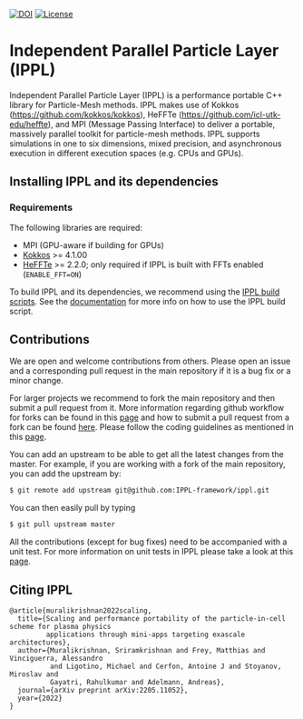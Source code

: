 [![DOI](https://zenodo.org/badge/DOI/10.5281/zenodo.5940225.svg)](https://doi.org/10.5281/zenodo.8389192)
[![License](https://img.shields.io/github/license/matt-frey/epic)](https://github.com/IPPL-framework/ippl/blob/master/LICENSE)

# Independent Parallel Particle Layer (IPPL)
Independent Parallel Particle Layer (IPPL) is a performance portable C++ library for Particle-Mesh methods. IPPL makes use of Kokkos (https://github.com/kokkos/kokkos), HeFFTe (https://github.com/icl-utk-edu/heffte), and MPI (Message Passing Interface) to deliver a portable, massively parallel toolkit for particle-mesh methods. IPPL supports simulations in one to six dimensions, mixed precision, and asynchronous execution in different execution spaces (e.g. CPUs and GPUs). 

## Installing IPPL and its dependencies

### Requirements
The following libraries are required:

* MPI (GPU-aware if building for GPUs)
* [Kokkos](https://github.com/kokkos) >= 4.1.00
* [HeFFTe](https://github.com/icl-utk-edu/heffte) >= 2.2.0; only required if IPPL is built with FFTs enabled (`ENABLE_FFT=ON`)

To build IPPL and its dependencies, we recommend using the [IPPL build scripts](https://github.com/IPPL-framework/ippl-build-scripts). See the [documentation](https://github.com/IPPL-framework/ippl-build-scripts#readme) for more info on how to use the IPPL build script.


## Contributions
We are open and welcome contributions from others. Please open an issue and a corresponding pull request in the main repository if it is a bug fix or a minor change.

For larger projects we recommend to fork the main repository and then submit a pull request from it. More information regarding github workflow for forks can be found in this [page](https://docs.github.com/en/pull-requests/collaborating-with-pull-requests/working-with-forks) and how to submit a pull request from a fork can be found [here](https://docs.github.com/en/pull-requests/collaborating-with-pull-requests/proposing-changes-to-your-work-with-pull-requests/creating-a-pull-request-from-a-fork). Please follow the coding guidelines as mentioned in this [page](https://github.com/IPPL-framework/ippl/blob/master/WORKFLOW.md). 

You can add an upstream to be able to get all the latest changes from the master. For example, if you are working with a fork of the main repository, you can add the upstream by:
```bash
$ git remote add upstream git@github.com:IPPL-framework/ippl.git
```
You can then easily pull by typing
```bash
$ git pull upstream master
````
All the contributions (except for bug fixes) need to be accompanied with a unit test. For more information on unit tests in IPPL please
take a look at this [page](https://github.com/IPPL-framework/ippl/blob/master/UNIT_TESTS.md).

## Citing IPPL

```
@article{muralikrishnan2022scaling,
  title={Scaling and performance portability of the particle-in-cell scheme for plasma physics
         applications through mini-apps targeting exascale architectures},
  author={Muralikrishnan, Sriramkrishnan and Frey, Matthias and Vinciguerra, Alessandro
          and Ligotino, Michael and Cerfon, Antoine J and Stoyanov, Miroslav and
          Gayatri, Rahulkumar and Adelmann, Andreas},
  journal={arXiv preprint arXiv:2205.11052},
  year={2022}
}
```
